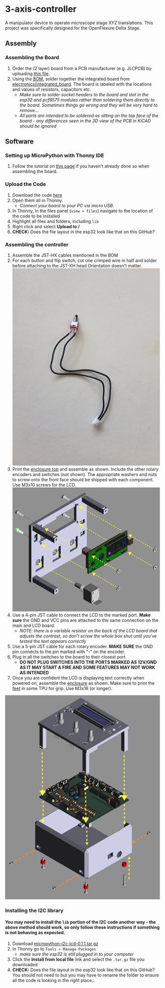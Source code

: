 # 3-axis-controller

A manipulator device to operate microscope stage XYZ translations. This project was specifically designed for the OpenFlexure Delta Stage.
  
## Assembly

### Assembling the Board
1. Order the (2 layer) board from a PCB manufacturer (e.g. JLCPCB) by uploading [this file](electronics/integrated_board/Fabrication%20files/integrated_board_gerbers.zip).
1. Using the [BOM](BOM.xlsx), solder together the integrated board from [electronics/integrated_board](electronics/integrated_board). The board is labeled with the locations and values of resistors, capacitors etc.
    * _Make sure to solder socket headers to the board and slot in the esp32 and pcf8575 modules rather than soldering them directly to the board. Sometimes things go wrong and they will be very hard to remove..._
    * _All parts are intended to be soldered as sitting on the top face of the board - any differences seen in the 3D view of the PCB in KiCAD should be ignored_

## Software
### Setting up MicroPython with Thonny IDE
1. Follow the tutorial on [this page](https://randomnerdtutorials.com/getting-started-thonny-micropython-python-ide-esp32-esp8266/) if you haven't already done so when assembling the board.   
### Upload the Code
1. Download the code [here](micropython/)
1. Open them all in Thonny.
    * *Connect your board to your PC via micro USB.*
1. In Thonny, in the files panel (`view > files`) navigate to the location of the code to be installed
1. Highlight all files and folders, including `lib`
1. Right click and select __Upload to /__
1. __CHECK:__ Does the file layout in the esp32 look like that on this GitHub?  

### Assembling the controller
1. Assemble the JST-HX cables mentioned in the BOM
1. For each button and flip switch, cut one crimped wire in half and solder before attaching to the JST-XH head Orientation doesn't matter.  
    ![All switches in the panel use one crimped cable cut in half](illustrations/switch%20JST.jpg)
1. Print the [enclosure top](box%20design/enclosure_top.stl) and assemble as shown. Include the other rotary encoders and switches (not shown). The appropriate washers and nuts to screw onto the front face should be shipped with each component. Use M3x10 screws for the LCD.
    ![Assemble the top of the controller](illustrations/top%20side%20assembly%20with%20arrows.png)  
1. Use a 4-pin JST cable to connect the LCD to the marked port. **Make sure** the GND and VCC pins are attached to the same connection on the main and LCD board.
    * _NOTE: there is a variable resistor on the back of the LCD board that adjusts the contrast, so don't screw the whole box shut until you've tested the text appears correctly_  
1. Use a 5-pin JST cable for each rotary encoder. **MAKE SURE** the GND pin connects to the pin marked with "-" on the encoder.
1. Plug in all the switches to the board to their closest port.
    * __DO NOT PLUG SWITCHES INTO THE PORTS MARKED AS 12V/GND AS IT MAY START A FIRE AND SOME FEATURES MAY NOT WORK AS INTENDED__  
1. Once you are confident the LCD is displaying text correctly when powered on, assemble the [enclosure](box%20design/enclosure.stl) as shown. Make sure to print the [feet](box%20design/enclosure_feet.stl) in some TPU for grip. Use M3x16 (or longer).  

![Assemble the whole box!](illustrations/3-axis%20controller%20assembly%20with%20arrows.png)

### Installing the I2C library
#### You may need to install the `lib` portion of the I2C code another way - the above method __should__ work, so only follow these instructions if something is not behaving as expected.
1. Download [micropython-i2c-lcd-0.1.1.tar.gz](https://pypi.org/project/micropython-i2c-lcd/#files)
1. In Thonny go to `Tools > Manage Packages`
    * _make sure the esp32 is still plugged in to your computer_
1. Click the __Install from local file__ link and select the `.tar.gz` file you downloaded
1. __CHECK:__ Does the file layout in the esp32 look like that on this GitHub? You should not need to but you may have to rename the folder to ensure all the code is looking in the right place...  
